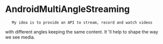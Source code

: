 AndroidMultiAngleStreaming
==========================
       My idea is to provide an API to stream, record and watch videos
  with different angles keeping the same content. 
  It 'll help to shape the way we see media.
